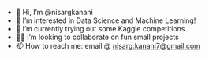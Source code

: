 - 👋 Hi, I’m @nisargkanani
- 👀 I’m interested in Data Science and Machine Learning!
- 🌱 I’m currently trying out some Kaggle competitions.
- 🧑‍💻 I’m looking to collaborate on fun small projects
- 📫 How to reach me: email @ nisarg.kanani7@gmail.com

<!---
nisargkanani/nisargkanani is a ✨ special ✨ repository because its `README.md` (this file) appears on your GitHub profile.
You can click the Preview link to take a look at your changes.
--->
